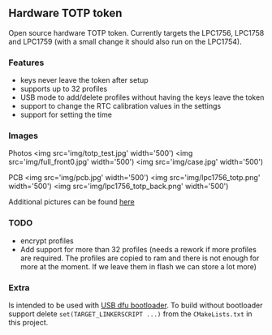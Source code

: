 ## Hardware TOTP token
Open source hardware TOTP token. Currently targets the LPC1756, LPC1758 and LPC1759 (with a small change it should also run on the LPC1754). 

### Features
* keys never leave the token after setup
* supports up to 32 profiles
* USB mode to add/delete profiles without having the keys leave the token
* support to change the RTC calibration values in the settings
* support for setting the time

### Images
Photos
<img src='img/totp_test.jpg' width='500')
<img src='img/full_front0.jpg' width='500')
<img src='img/case.jpg' width='500')

PCB
<img src='img/pcb.jpg' width='500')
<img src='img/lpc1756_totp.png' width='500')
<img src='img/lpc1756_totp_back.png' width='500')

Additional pictures can be found [here](./img/)

### TODO
* encrypt profiles
* Add support for more than 32 profiles (needs a rework if more profiles are required. The profiles are copied to ram and there is not enough for more at the moment. If we leave them in flash we can store a lot more)

### Extra
Is intended to be used with [USB dfu bootloader](https://github.com/itzandroidtab/dfu_bootloader). To build without bootloader support delete `set(TARGET_LINKERSCRIPT ...)` from the `CMakeLists.txt` in this project.